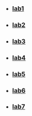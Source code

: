 - ### [lab1](https://github.com/fearlessatom/backend/tree/lab1/)
- ### [lab2](https://github.com/fearlessatom/backend/tree/lab2/)
- ### [lab3](https://github.com/fearlessatom/backend/tree/lab3/)
- ### [lab4](https://github.com/fearlessatom/backend/tree/lab4/)
- ### [lab5](https://github.com/fearlessatom/backend/tree/lab5/)
- ### [lab6](https://github.com/fearlessatom/backend/tree/lab6/)
- ### [lab7](https://github.com/fearlessatom/backend/tree/lab7/)
